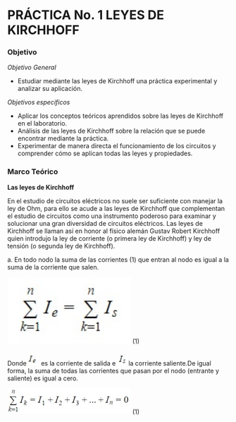 #  PRÁCTICA No. 1 LEYES DE KIRCHHOFF

### Objetivo

*Objetivo General*
- Estudiar mediante las leyes de Kirchhoff  una práctica experimental y analizar su aplicación.

*Objetivos específicos*
- Aplicar los conceptos teóricos aprendidos sobre las leyes de Kirchhoff en el laboratorio.
- Análisis de las leyes de Kirchhoff sobre la relación que se puede encontrar mediante la práctica.
- Experimentar de manera directa el funcionamiento de los circuitos y comprender cómo se aplican todas las leyes y propiedades.

### Marco Teórico

**Las leyes de Kirchhoff**

En el estudio de circuitos eléctricos no suele ser suficiente con manejar la ley de Ohm, para ello se acude a las leyes de Kirchhoff que complementan el estudio de circuitos como una instrumento poderoso para examinar y solucionar una gran diversidad de circuitos eléctricos. Las leyes de Kirchhoff se llaman así en honor al físico alemán Gustav Robert Kirchhoff quien introdujo la ley de corriente (o primera ley de Kirchhoff) y ley de tensión (o segunda ley de Kirchhoff).

a.  En todo nodo la suma de las corrientes (1) que entran al nodo es igual a la suma de la corriente que salen.

<img src = Imagenes/Imagenes/1.jpg width= "280">  (1)
 
Donde <img src = Imagenes/Imagenes/ie.jpg width= "25">  es la corriente de salida e <img src = Imagenes/Imagenes/is.jpg width= "25">la corriente saliente.De igual forma, la suma de todas las corrientes que pasan por el nodo (entrante y saliente) es igual a cero.

<img src = Imagenes/Imagenes/2.jpg width= "280">  (1)

